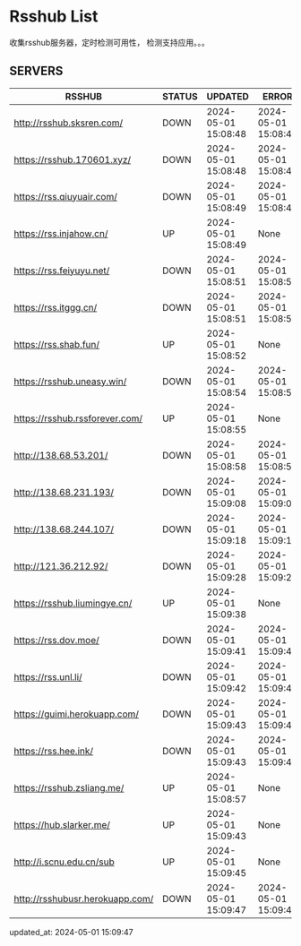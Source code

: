 # Rsshub List

收集rsshub服务器，定时检测可用性， 检测支持应用。。。


## SERVERS

|  RSSHUB   | STATUS  | UPDATED  | ERROR  | TWITTER |  
|  ----  | ----  | ----  | ----  | ---- |  
| http://rsshub.sksren.com/ | DOWN | 2024-05-01 15:08:48 | 2024-05-01 15:08:48 |  
| https://rsshub.170601.xyz/ | DOWN | 2024-05-01 15:08:48 | 2024-05-01 15:08:48 |  
| https://rss.qiuyuair.com/ | DOWN | 2024-05-01 15:08:49 | 2024-05-01 15:08:49 |  
| https://rss.injahow.cn/ | UP | 2024-05-01 15:08:49 | None ||  
| https://rss.feiyuyu.net/ | DOWN | 2024-05-01 15:08:51 | 2024-05-01 15:08:51 |  
| https://rss.itggg.cn/ | DOWN | 2024-05-01 15:08:51 | 2024-05-01 15:08:51 |  
| https://rss.shab.fun/ | UP | 2024-05-01 15:08:52 | None ||  
| https://rsshub.uneasy.win/ | DOWN | 2024-05-01 15:08:54 | 2024-05-01 15:08:54 |  
| https://rsshub.rssforever.com/ | UP | 2024-05-01 15:08:55 | None ||  
| http://138.68.53.201/ | DOWN | 2024-05-01 15:08:58 | 2024-05-01 15:08:58 |  
| http://138.68.231.193/ | DOWN | 2024-05-01 15:09:08 | 2024-05-01 15:09:08 |  
| http://138.68.244.107/ | DOWN | 2024-05-01 15:09:18 | 2024-05-01 15:09:18 |  
| http://121.36.212.92/ | DOWN | 2024-05-01 15:09:28 | 2024-05-01 15:09:28 |  
| https://rsshub.liumingye.cn/ | UP | 2024-05-01 15:09:38 | None ||  
| https://rss.dov.moe/ | DOWN | 2024-05-01 15:09:41 | 2024-05-01 15:09:41 |  
| https://rss.unl.li/ | DOWN | 2024-05-01 15:09:42 | 2024-05-01 15:09:42 |  
| https://guimi.herokuapp.com/ | DOWN | 2024-05-01 15:09:43 | 2024-05-01 15:09:43 |  
| https://rss.hee.ink/ | DOWN | 2024-05-01 15:09:43 | 2024-05-01 15:09:43 |  
| https://rsshub.zsliang.me/ | UP | 2024-05-01 15:08:57 | None |OK|  
| https://hub.slarker.me/ | UP | 2024-05-01 15:09:43 | None ||  
| http://i.scnu.edu.cn/sub | UP | 2024-05-01 15:09:45 | None ||  
| http://rsshubusr.herokuapp.com/ | DOWN | 2024-05-01 15:09:47 | 2024-05-01 15:09:47 |  
  

updated_at: 2024-05-01 15:09:47  

